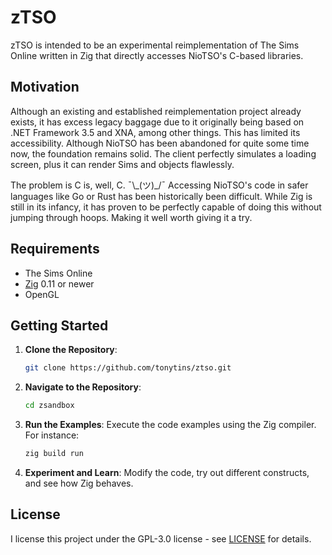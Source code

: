 # zTSO

zTSO is intended to be an experimental reimplementation of The Sims Online written in Zig that directly accesses NioTSO's C-based libraries.

## Motivation

Although an existing and established reimplementation project already exists, it has excess legacy baggage due to it originally being based on .NET Framework 3.5 and XNA, among other things. This has limited its accessibility. Although NioTSO has been abandoned for quite some time now, the foundation remains solid. The client perfectly simulates a loading screen, plus it can render Sims and objects flawlessly.

The problem is C is, well, C. ¯\\\_(ツ)\_/¯ Accessing NioTSO's code in safer languages like Go or Rust has been historically been difficult. While Zig is still in its infancy, it has proven to be perfectly capable of doing this without jumping through hoops. Making it well worth giving it a try.

## Requirements

- The Sims Online
- [Zig](https://ziglang.org/) 0.11 or newer
- OpenGL

## Getting Started

1. **Clone the Repository**:

   ```bash
   git clone https://github.com/tonytins/ztso.git
   ```

2. **Navigate to the Repository**:

   ```bash
   cd zsandbox
   ```

3. **Run the Examples**: Execute the code examples using the Zig compiler. For instance:

   ```bash
   zig build run
   ```

4. **Experiment and Learn**: Modify the code, try out different constructs, and see how Zig behaves.

## License

I license this project under the GPL-3.0 license - see [LICENSE](LICENSE) for details.